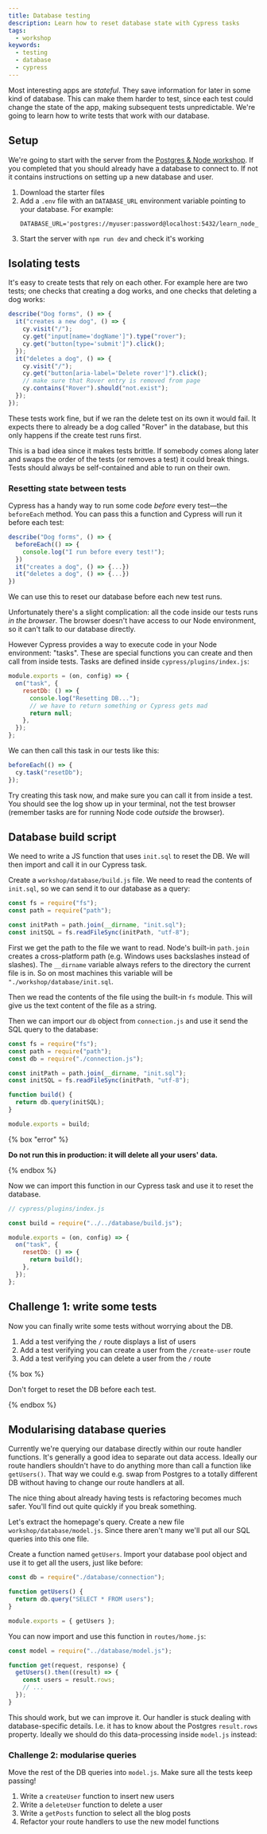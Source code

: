 ```yaml
---
title: Database testing
description: Learn how to reset database state with Cypress tasks
tags:
  - workshop
keywords:
  - testing
  - database
  - cypress
---
```


Most interesting apps are _stateful_. They save information for later in some kind of database. This can make them harder to test, since each test could change the state of the app, making subsequent tests unpredictable. We're going to learn how to write tests that work with our database.

## Setup

We're going to start with the server from the [Postgres & Node workshop](/workshops/node-postgres). If you completed that you should already have a database to connect to. If not it contains instructions on setting up a new database and user.

1. Download the starter files
1. Add a `.env` file with an `DATABASE_URL` environment variable pointing to your database. For example:
   ```shell
   DATABASE_URL='postgres://myuser:password@localhost:5432/learn_node_postgres'
   ```
1. Start the server with `npm run dev` and check it's working

## Isolating tests

It's easy to create tests that rely on each other. For example here are two tests; one checks that creating a dog works, and one checks that deleting a dog works:

```js
describe("Dog forms", () => {
  it("creates a new dog", () => {
    cy.visit("/");
    cy.get("input[name='dogName']").type("rover");
    cy.get("button[type='submit']").click();
  });
  it("deletes a dog", () => {
    cy.visit("/");
    cy.get("button[aria-label='Delete rover']").click();
    // make sure that Rover entry is removed from page
    cy.contains("Rover").should("not.exist");
  });
});
```

These tests work fine, but if we ran the delete test on its own it would fail. It expects there to already be a dog called "Rover" in the database, but this only happens if the create test runs first.

This is a bad idea since it makes tests brittle. If somebody comes along later and swaps the order of the tests (or removes a test) it could break things. Tests should always be self-contained and able to run on their own.

### Resetting state between tests

Cypress has a handy way to run some code _before_ every test—the `beforeEach` method. You can pass this a function and Cypress will run it before each test:

```js
describe("Dog forms", () => {
  beforeEach(() => {
    console.log("I run before every test!");
  })
  it("creates a dog", () => {...})
  it("deletes a dog", () => {...})
})
```

We can use this to reset our database before each new test runs.

Unfortunately there's a slight complication: all the code inside our tests runs _in the browser_. The browser doesn't have access to our Node environment, so it can't talk to our database directly.

However Cypress provides a way to execute code in your Node environment: "tasks". These are special functions you can create and then call from inside tests. Tasks are defined inside `cypress/plugins/index.js`:

```js
module.exports = (on, config) => {
  on("task", {
    resetDb: () => {
      console.log("Resetting DB...");
      // we have to return something or Cypress gets mad
      return null;
    },
  });
};
```

We can then call this task in our tests like this:

```js
beforeEach(() => {
  cy.task("resetDb");
});
```

Try creating this task now, and make sure you can call it from inside a test. You should see the log show up in your terminal, not the test browser (remember tasks are for running Node code _outside_ the browser).

## Database build script

We need to write a JS function that uses `init.sql` to reset the DB. We will then import and call it in our Cypress task.

Create a `workshop/database/build.js` file. We need to read the contents of `init.sql`, so we can send it to our database as a query:

```js
const fs = require("fs");
const path = require("path");

const initPath = path.join(__dirname, "init.sql");
const initSQL = fs.readFileSync(initPath, "utf-8");
```

First we get the path to the file we want to read. Node's built-in `path.join` creates a cross-platform path (e.g. Windows uses backslashes instead of slashes). The `__dirname` variable always refers to the directory the current file is in. So on most machines this variable will be `"./workshop/database/init.sql`.

Then we read the contents of the file using the built-in `fs` module. This will give us the text content of the file as a string.

Then we can import our `db` object from `connection.js` and use it send the SQL query to the database:

```js
const fs = require("fs");
const path = require("path");
const db = require("./connection.js");

const initPath = path.join(__dirname, "init.sql");
const initSQL = fs.readFileSync(initPath, "utf-8");

function build() {
  return db.query(initSQL);
}

module.exports = build;
```

{% box "error" %}

**Do not run this in production: it will delete all your users' data.**

{% endbox %}

Now we can import this function in our Cypress task and use it to reset the database.

```js
// cypress/plugins/index.js

const build = require("../../database/build.js");

module.exports = (on, config) => {
  on("task", {
    resetDb: () => {
      return build();
    },
  });
};
```

<!-- ## Creating a separate test database

It's a bit annoying to use the same DB for testing and development. Since we're resetting the data before each test we'll keep losing any data we add in the course of development.

Instead let's create a separate test database owned by the same user. Type `psql` to enter the Postgres CLI, then run this command:

```sql
CREATE DATABASE test_node_postgres WITH OWNER myuser;
```

We don't need to worry about initialising the test database with data since our build script will do that before each test.

However we do need to make sure `node-postgres` connects to this different database when our tests are running. We can override the `DATABASE_URL` environment variable by setting it when we run our test script:

```shell
DATABASE_URL='postgres://myuser:password@localhost:5432/test_node_postgres' npm test
```

Now our server will use the `test_node_postgres` database while these tests are running. -->

## Challenge 1: write some tests

Now you can finally write some tests without worrying about the DB.

1. Add a test verifying the `/` route displays a list of users
1. Add a test verifying you can create a user from the `/create-user` route
1. Add a test verifying you can delete a user from the `/` route

{% box %}

Don't forget to reset the DB before each test.

{% endbox %}

## Modularising database queries

Currently we're querying our database directly within our route handler functions. It's generally a good idea to separate out data access. Ideally our route handlers shouldn't have to do anything more than call a function like `getUsers()`. That way we could e.g. swap from Postgres to a totally different DB without having to change our route handlers at all.

The nice thing about already having tests is refactoring becomes much safer. You'll find out quite quickly if you break something.

Let's extract the homepage's query. Create a new file `workshop/database/model.js`. Since there aren't many we'll put all our SQL queries into this one file.

Create a function named `getUsers`. Import your database pool object and use it to get all the users, just like before:

```js
const db = require("./database/connection");

function getUsers() {
  return db.query("SELECT * FROM users");
}

module.exports = { getUsers };
```

You can now import and use this function in `routes/home.js`:

```js
const model = require("../database/model.js");

function get(request, response) {
  getUsers().then((result) => {
    const users = result.rows;
    // ...
  });
}
```

This should work, but we can improve it. Our handler is stuck dealing with database-specific details. I.e. it has to know about the Postgres `result.rows` property. Ideally we should do this data-processing inside `model.js` instead:

### Challenge 2: modularise queries

Move the rest of the DB queries into `model.js`. Make sure all the tests keep passing!

1. Write a `createUser` function to insert new users
1. Write a `deleteUser` function to delete a user
1. Write a `getPosts` function to select all the blog posts
1. Refactor your route handlers to use the new model functions
